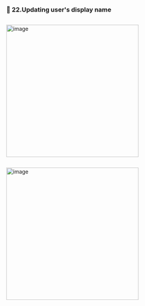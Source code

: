 ### 🔷 22.Updating user's display name

```swift

```

<img width="350" alt="image" src="">

```swift

```

<img width="350" alt="image" src="">
